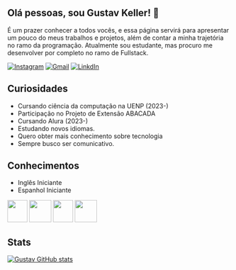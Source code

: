 ## Olá pessoas, sou Gustav Keller! 🤙
 
  É um prazer conhecer a todos vocês, e essa página servirá para apresentar um pouco do meus trabalhos e projetos, além de contar a minha trajetória no ramo da programação.
  Atualmente sou estudante, mas procuro me desenvolver por completo no ramo de Fullstack.
  
[![Instagram](https://img.shields.io/badge/Instagram-E4405F?style=for-the-badge&logo=instagram&logoColor=white)](https://www.instagram.com/gustav.keller.587/) [![Gmail](https://img.shields.io/badge/Gmail-D14836?style=for-the-badge&logo=gmail&logoColor=white)](https://mail.google.com/mail/u/0/#sent?compose=GTvVlcRwRQMVMsbNmshmtbfRFKCpnhZTLjhktjqzWfqnZKJKSSKNlThlVzPTkTMNDhBzlGgBlVrxC) [![LinkdIn](https://img.shields.io/badge/LinkedIn-0077B5?style=for-the-badge&logo=linkedin&logoColor=white)](https://www.linkedin.com/in/gustav-keller-164674271/)

## Curiosidades
 -  Cursando ciência da computação na UENP (2023-)
 -  Participação no Projeto de Extensão ABACADA
 -  Cursando Alura (2023-)
 -  Estudando novos idiomas.
 -  Quero obter mais conhecimento sobre tecnologia
 -  Sempre busco ser comunicativo.

## Conhecimentos
- Inglês Iniciante
- Espanhol Iniciante

<img src="https://github.com/gustavkeller-23/gustavkeller-23/assets/124906037/37613a57-e3e6-4734-8b89-d81b09497f32" width="45" height="50">
<img src="https://github.com/gustavkeller-23/gustavkeller-23/assets/124906037/42d77fbb-13f6-45bc-8c33-9aa999810160" width="50" height="50">
<img src="https://github.com/gustavkeller-23/gustavkeller-23/assets/124906037/fbf1891f-8a69-42ee-9911-6f4607f822a2" width="45" height="50">
<img src="https://github.com/gustavkeller-23/gustavkeller-23/assets/124906037/c655fcb8-b65a-44b6-99c1-9d0577f16a2f" width="50" height="50">


## Stats

[![Gustav GitHub stats](https://github-readme-stats.vercel.app/api?username=gustavkeller-23)](https://github.com/gustavkeller-23/github-readme-stats)
